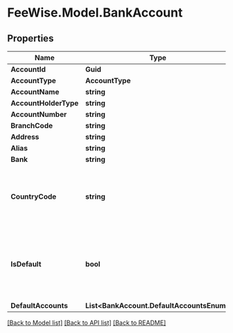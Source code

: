 # FeeWise.Model.BankAccount

## Properties

Name | Type | Description | Notes
------------ | ------------- | ------------- | -------------
**AccountId** | **Guid** |  | [optional] 
**AccountType** | **AccountType** |  | 
**AccountName** | **string** |  | 
**AccountHolderType** | **string** |  | 
**AccountNumber** | **string** |  | 
**BranchCode** | **string** |  | 
**Address** | **string** |  | [optional] 
**Alias** | **string** |  | [optional] 
**Bank** | **string** |  | [optional] 
**CountryCode** | **string** | Two-letter ISO code representing the country the bank account is located in. | 
**IsDefault** | **bool** | Will be set to true, if the account is the default for this type (e.g. Office, Trust) | [optional] 
**DefaultAccounts** | **List&lt;BankAccount.DefaultAccountsEnum&gt;** |  | [optional] 

[[Back to Model list]](../README.md#documentation-for-models) [[Back to API list]](../README.md#documentation-for-api-endpoints) [[Back to README]](../README.md)

